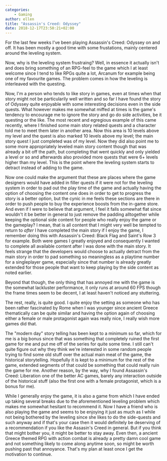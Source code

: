 ```yaml
---
categories:
    - Gaming
author: ellen
title: "Assassin's Creed: Odyssey"
date: 2018-12-17T23:50:21+02:00
---
```

For the last few weeks I've been playing Assassin's Creed: Odyssey on and off. It has been mostly a good time with some frustations, mainly centered around the leveling system.<!--more-->

Now, why is the leveling system frustraing? Well, in essence it actually isn't and does bring something of an RPG-feel to the game which I at least welcome since I tend to like RPGs quite a lot, Arcanum for example being one of my favourite games. The problem comes in how the leveling is interleaved with the questing.

Now, I'm a person who tends to like story in games, even at times when that story might not be particularily well written and so far I have found the story of Odyssey quite enjoyable with some interesting decisions even in the side quests. What however makes me somewhat miffed at times is the game's tendency to encourage me to ignore the story and go do side activities, be it questing or the like. The most recent and egregious example of this came recently, where I finished some main story related quests and a character told me to meet them later in another area. Now this area is 10 levels above my level and the quest is also marked 10 levels above my level; the main story quest I just completed was of my level. Now they did also point me to some more appropriately leveled main story content though that was already a bit off the path, but completing that went quickly and only yielded a level or so and afterwards also provided more quests that were 6+ levels higher than my level. This is the point where the leveling system starts to detract instead of adding to the game.

Now one could make the argument that these are places where the game designers would have added in filler quests if it were not for the leveling system in order to pad out the play time of the game and actually having the option of choosing the content one does in order to get to progress the story is a better option, but the cynic in me feels these sections are there in order to push people to buy the experience boosts from the in-game store. And even if I were to believe that argument, I feel it falls somewhat flat since wouldn't it be better in general to just remove the padding alltogether while keeping the optional side content for people who really enjoy the game or the gameplay? I mean, that is all content that I might very well be tempted to return to *after* I have completed the main story if I enjoy the game, I remember doing this with Assassin's Creed: Black Flag and Saint's Row 3 for example. Both were games I greatly enjoyed and consequently I wanted to complete all available content after I was done with the main story. It feels strange that the developers would choose to actually detract from the main story in order to pad something so meaningless as a playtime number for a singleplayer game, especially since that number is already greatly extended for those people that want to keep playing by the side content as noted earlier.

Beyond that though, the only thing that has annoyed me with the game is the somewhat lackluster performance, it only runs at around 60 FPS though the frame times seem to be decent, I at least haven't noticed any stuttering.

The rest, really, is quite good. I quite enjoy the setting as someone who has been rather fascinated by Rome when I was younger since ancient Greece thematically can be quite similar and having the option again of choosing either a female or male protagonist again was really nice, I really wish more games did that.

The "modern day" story telling has been kept to a minimum so far, which for me is a big bonus since that was something that completely ruined the first game for me and put me off of the series for quite some time. I still can't quite figure out why they think we're interested in some random people trying to find some old stuff over the actual main meat of the game, the historical storytelling. Hopefully it is kept to a minimum for the rest of the game, extended segments of that could be something that could really ruin the game for me. Another reason, by the way, why I found Assassin's Creed: Liberation one of the better AC games, barely any interaction outside of the historical stuff (also the first one with a female protagonist, which is a bonus for me).

While I generally enjoy the game, it is also a game from which I have ended up taking several breaks due to the aforementioned leveling problem which makes me somewhat hesitant to recommend it. Now I have a friend who is also playing the game and seems to be enjoying it just as much as I while not being bothered by the leveling since she likes to do the side-quests and such anyway and if that's your case then it would definitely be deserving of a recommendation if you like the Assasin's Creed in general. But if you think that might bother you, it might be better to stay away. Even then, a ancient Greece themed RPG with action combat is already a pretty damn cool game and not something likely to come along anytime soon, so might be worth pushing past that annoyance. That's my plan at least once I get the motivation to continue.